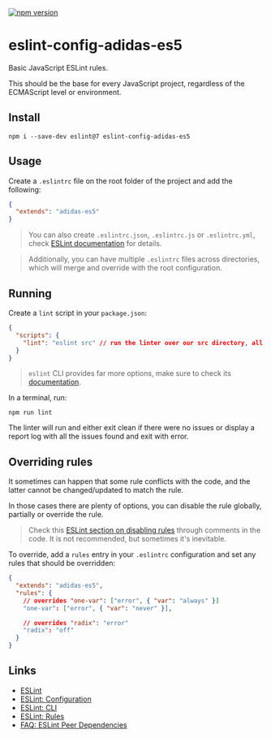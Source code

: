 [![npm version](https://badge.fury.io/js/eslint-config-adidas-es5.svg)](https://npmjs.com/package/eslint-config-adidas-es5)

# eslint-config-adidas-es5

Basic JavaScript ESLint rules.

This should be the base for every JavaScript project, regardless of the ECMAScript level or environment.

## Install

```
npm i --save-dev eslint@7 eslint-config-adidas-es5
```

## Usage

Create a `.eslintrc` file on the root folder of the project and add the following:

```json
{
  "extends": "adidas-es5"
}
```

> You can also create `.eslintrc.json`, `.eslintrc.js` or `.eslintrc.yml`, check [ESLint documentation](https://eslint.org/docs/user-guide/configuring) for details.

> Additionally, you can have multiple `.eslintrc` files across directories, which will merge and override with the root configuration.

## Running

Create a `lint` script in your `package.json`:

```json
{
  "scripts": {
    "lint": "eslint src" // run the linter over our src directory, all the files ending in .js will be analyzed
  }
}
```

> `eslint` CLI provides far more options, make sure to check its [documentation](https://eslint.org/docs/user-guide/command-line-interface).

In a terminal, run:

```
npm run lint
```

The linter will run and either exit clean if there were no issues or display a report log with all the issues found and exit with error.

## Overriding rules

It sometimes can happen that some rule conflicts with the code, and the latter cannot be changed/updated to match the rule.

In those cases there are plenty of options, you can disable the rule globally, partially or override the rule.

> Check this [ESLint section on disabling rules](https://eslint.org/docs/user-guide/configuring#disabling-rules-with-inline-comments) through comments in the code. It is not recommended, but sometimes it's inevitable.

To override, add a `rules` entry in your `.eslintrc` configuration and set any rules that should be overridden:

```json
{
  "extends": "adidas-es5",
  "rules": {
    // overrides "one-var": ["error", { "var": "always" }]
    "one-var": ["error", { "var": "never" }],

    // overrides "radix": "error"
    "radix": "off"
  }
}
```

## Links

- [ESLint](https://eslint.org/)
- [ESLint: Configuration](https://eslint.org/docs/user-guide/configuring)
- [ESLint: CLI](https://eslint.org/docs/user-guide/command-line-interface)
- [ESLint: Rules](https://eslint.org/docs/rules/)
- [FAQ: ESLint Peer Dependencies](../../CHANGELOG.md#ESLint-Peer-Dependencies)
